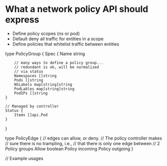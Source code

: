 # What a network policy API should express

- Define policy scopes (ns or pod)
- Default deny all traffic for entities in a scope
- Define policies that whitelist traffic between entities

type PolicyGroup {
	Spec {
		Name string
		
		// many ways to define a policy group...
		// redundant is ok, will be normalized
		// via status
		Namespaces []string
		Pods []string
		NSLabels map[string]string
		PodLables map[string]string
		PodIPs []string
	}

	// Managed by controller
	Status {
		Items []api.Pod
	}
}

type PolicyEdge {
	// edges can allow, or deny.
	// The policy controller makes
	// sure there is no trampling, i.e., 
	// that there is only one edge between
	// 2 Policy groups
	Allow boolean
	Policy incoming
	Policy outgoing
}

// Example usages
